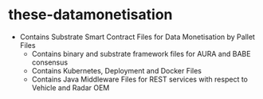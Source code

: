 # these-datamonetisation

- Contains Substrate Smart Contract Files for Data Monetisation by Pallet Files
  - Contains binary and substrate framework files for AURA and BABE consensus
  - Contains Kubernetes, Deployment and Docker Files
  - Contains Java Middleware Files for REST services with respect to Vehicle and Radar OEM 
